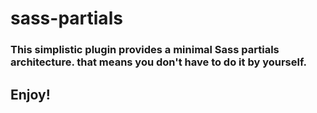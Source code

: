# **sass-partials**

### This simplistic plugin provides a minimal Sass partials architecture. that means you don't have to do it by yourself.




## **Enjoy!**

